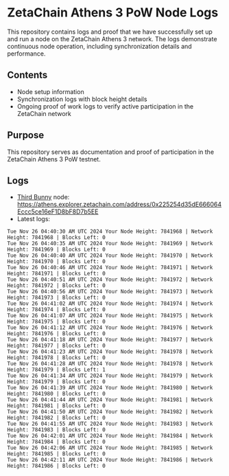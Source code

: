# ZetaChain Athens 3 PoW Node Logs
This repository contains logs and proof that we have successfully set up and run a node on the ZetaChain Athens 3 network. The logs demonstrate continuous node operation, including synchronization details and performance.

## Contents
- Node setup information
- Synchronization logs with block height details
- Ongoing proof of work logs to verify active participation in the ZetaChain network

## Purpose
This repository serves as documentation and proof of participation in the ZetaChain Athens 3 PoW testnet.

## Logs

- [Third Bunny](https://thirdbunny.xyz/) node: https://athens.explorer.zetachain.com/address/0x225254d35dE666064Eccc5ce16eF1D8bF8D7b5EE
- Latest logs:
```
Tue Nov 26 04:40:30 AM UTC 2024 Your Node Height: 7841968 | Network Height: 7841968 | Blocks Left: 0
Tue Nov 26 04:40:35 AM UTC 2024 Your Node Height: 7841969 | Network Height: 7841969 | Blocks Left: 0
Tue Nov 26 04:40:40 AM UTC 2024 Your Node Height: 7841970 | Network Height: 7841970 | Blocks Left: 0
Tue Nov 26 04:40:46 AM UTC 2024 Your Node Height: 7841971 | Network Height: 7841971 | Blocks Left: 0
Tue Nov 26 04:40:51 AM UTC 2024 Your Node Height: 7841972 | Network Height: 7841972 | Blocks Left: 0
Tue Nov 26 04:40:56 AM UTC 2024 Your Node Height: 7841973 | Network Height: 7841973 | Blocks Left: 0
Tue Nov 26 04:41:02 AM UTC 2024 Your Node Height: 7841974 | Network Height: 7841974 | Blocks Left: 0
Tue Nov 26 04:41:07 AM UTC 2024 Your Node Height: 7841975 | Network Height: 7841975 | Blocks Left: 0
Tue Nov 26 04:41:12 AM UTC 2024 Your Node Height: 7841976 | Network Height: 7841976 | Blocks Left: 0
Tue Nov 26 04:41:18 AM UTC 2024 Your Node Height: 7841977 | Network Height: 7841977 | Blocks Left: 0
Tue Nov 26 04:41:23 AM UTC 2024 Your Node Height: 7841978 | Network Height: 7841978 | Blocks Left: 0
Tue Nov 26 04:41:28 AM UTC 2024 Your Node Height: 7841978 | Network Height: 7841979 | Blocks Left: 1
Tue Nov 26 04:41:34 AM UTC 2024 Your Node Height: 7841979 | Network Height: 7841979 | Blocks Left: 0
Tue Nov 26 04:41:39 AM UTC 2024 Your Node Height: 7841980 | Network Height: 7841980 | Blocks Left: 0
Tue Nov 26 04:41:44 AM UTC 2024 Your Node Height: 7841981 | Network Height: 7841981 | Blocks Left: 0
Tue Nov 26 04:41:50 AM UTC 2024 Your Node Height: 7841982 | Network Height: 7841982 | Blocks Left: 0
Tue Nov 26 04:41:55 AM UTC 2024 Your Node Height: 7841983 | Network Height: 7841983 | Blocks Left: 0
Tue Nov 26 04:42:01 AM UTC 2024 Your Node Height: 7841984 | Network Height: 7841984 | Blocks Left: 0
Tue Nov 26 04:42:06 AM UTC 2024 Your Node Height: 7841985 | Network Height: 7841985 | Blocks Left: 0
Tue Nov 26 04:42:11 AM UTC 2024 Your Node Height: 7841986 | Network Height: 7841986 | Blocks Left: 0
```
